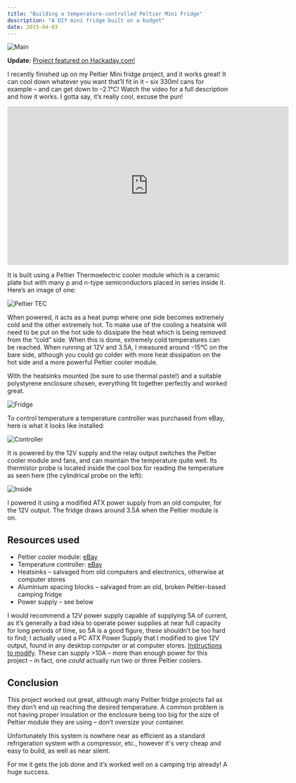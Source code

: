 ```yaml
---
title: "Building a temperature-controlled Peltier Mini Fridge"
description: "A DIY mini fridge built on a budget"
date: 2015-04-03
---
```



![Main](/img/posts/peltier-mini-fridge/main.jpg "Main")

**Update:** [Project featured on Hackaday.com!](https://hackaday.com/2015/04/03/building-your-own-mini-fridge/)

I recently finished up on my Peltier Mini fridge project, and it works great!
It can cool down whatever you want that’ll fit in it – six 330ml cans for example – and can get down to –2.1°C!
Watch the video for a full description and how it works. I gotta say, it’s really cool, excuse the pun!

<iframe id="ytplayer" type="text/html" width="640" height="360"
  src="https://www.youtube.com/embed/ML7tr-2YvR8"
  frameborder="0"></iframe>

It is built using a Peltier Thermoelectric cooler module which is a ceramic plate but with many p and n-type semiconductors placed in series inside it. Here’s an image of one:

![Peltier TEC](/img/posts/peltier-mini-fridge/peltier_cooler.png "Peltier TEC")

When powered, it acts as a heat pump where one side becomes extremely cold and the other extremely hot. To make use of the cooling a heatsink will need to be put on the hot side to dissipate the heat which is being removed from the “cold” side.
When this is done, extremely cold temperatures can be reached. When running at 12V and 3.5A, I measured around –15°C on the bare side, although you could go colder with more heat dissipation on the hot side and a more powerful Peltier cooler module.

With the heatsinks mounted (be sure to use thermal paste!) and a suitable polystyrene enclosure chosen, everything fit together perfectly and worked great.

![Fridge](/img/posts/peltier-mini-fridge/top.jpg "Fridge")

To control temperature a temperature controller was purchased from eBay, here is what it looks like installed:

![Controller](/img/posts/peltier-mini-fridge/temp_controller.png "Controller")

It is powered by the 12V supply and the relay output switches the Peltier cooler module and fans, and can maintain the temperature quite well. Its thermistor probe is located inside the cool box for reading the temperature as seen here (the cylindrical probe on the left):

![Inside](/img/posts/peltier-mini-fridge/inside.jpg "Inside")

I powered it using a modified ATX power supply from an old computer, for the 12V output. The fridge draws around 3.5A when the Peltier module is on.

## Resources used

* Peltier cooler module: [eBay](http://www.ebay.com/sch/i.html?_nkw=peltier+cooler)
* Temperature controller: [eBay](http://www.ebay.com/sch/i.html?_nkw=temperature+controller+12V)
* Heatsinks – salvaged from old computers and electronics, otherwise at computer stores
* Aluminium spacing blocks – salvaged from an old, broken Peltier-based camping fridge
* Power supply – see below

I would recommend a 12V power supply capable of supplying 5A of current, as it’s generally a bad idea to operate power supplies at near full capacity for long periods of time, so 5A is a good figure, these shouldn’t be too hard to find; I actually used a PC ATX Power Supply that I modified to give 12V output, found in any desktop computer or at computer stores. [Instructions to modify](http://www.wikihow.com/Convert-a-Computer-ATX-Power-Supply-to-a-Lab-Power-Supply). These can supply >10A – more than enough power for this project – in fact, one *could* actually run two or three Peltier coolers.

## Conclusion

This project worked out great, although many Peltier fridge projects fail as they don’t end up reaching the desired temperature. A common problem is not having proper insulation or the enclosure being too big for the size of Peltier module they are using – don’t oversize your container.

Unfortunately this system is nowhere near as efficient as a standard refrigeration system with a compressor, etc., however it's very cheap and easy to build, as well as near silent.

For me it gets the job done and it’s worked well on a camping trip already! A huge success.